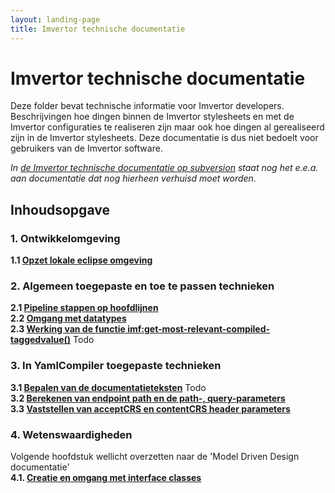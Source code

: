```yaml
---
layout: landing-page
title: Imvertor technische documentatie
---
```

# Imvertor technische documentatie
Deze folder bevat technische informatie voor Imvertor developers. Beschrijvingen hoe dingen binnen de Imvertor stylesheets en met de Imvertor configuraties te realiseren zijn maar ook hoe dingen al gerealiseerd zijn in de Imvertor stylesheets.
Deze documentatie is dus niet bedoelt voor gebruikers van de Imvertor software.

_In [de Imvertor technische documentatie op subversion](https://kinggemeenten.plan.io/svn/stuf-schemagenerator/Documentatie/Technische%20documentatie/Imvertor%20technische%20documentatie.docx) staat nog het e.e.a. aan documentatie dat nog hierheen verhuisd moet worden._

## Inhoudsopgave
### 1. Ontwikkelomgeving
**1.1 [Opzet lokale eclipse omgeving](Configuratie-eclipse-ontwikkel-omgeving.md)**

### 2. Algemeen toegepaste en toe te passen technieken
**2.1 [Pipeline stappen op hoofdlijnen](Hoofdlijnen-pipeline-stappen.md)**<br/>
**2.2 [Omgang met datatypes](Omgang-met-datatypes.md)**<br/>
**2.3 [Werking van de functie imf:get-most-relevant-compiled-taggedvalue()](get-most-relevant-compiled-taggedvalue)** Todo

### 3. In YamlCompiler toegepaste technieken
**3.1 [Bepalen van de documentatieteksten](schema-documentatie-generatie)** Todo<br/>
**3.2 [Berekenen van endpoint path en de path-, query-parameters](Calculating-path-and-query-parameters)**<br/>
**3.3 [Vaststellen van acceptCRS en contentCRS header parameters](https://vng-realisatie.github.io/Model-Driven-Design-Documentatie/developer-documentation/Calculating-path-and-query-parameters#analyze-response-en-requestbody-tree-structure-contentcrs-en-acceptcrs)**<br/>

### 4. Wetenswaardigheden
Volgende hoofdstuk wellicht overzetten naar de 'Model Driven Design documentatie'<br/>
**4.1. [Creatie en omgang met interface classes](Creatie-en-omgang-met-interface-classes.md)**
